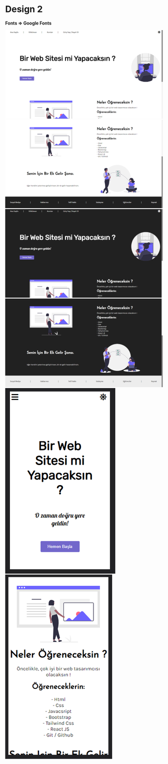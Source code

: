 # Design 2

**Fonts => Google Fonts**

<img src="https://github.com/claffen/website-designs/blob/main/website-design-2/screenshoots/photo1.PNG">
<img src="https://github.com/claffen/website-designs/blob/main/website-design-2/screenshoots/photo2.PNG">
<img src="https://github.com/claffen/website-designs/blob/main/website-design-2/screenshoots/photo3.PNG">
<img src="https://github.com/claffen/website-designs/blob/main/website-design-2/screenshoots/photo4.PNG">
<img src="https://github.com/claffen/website-designs/blob/main/website-design-2/screenshoots/photo5.PNG">
<img src="https://github.com/claffen/website-designs/blob/main/website-design-2/screenshoots/photo6.PNG">
